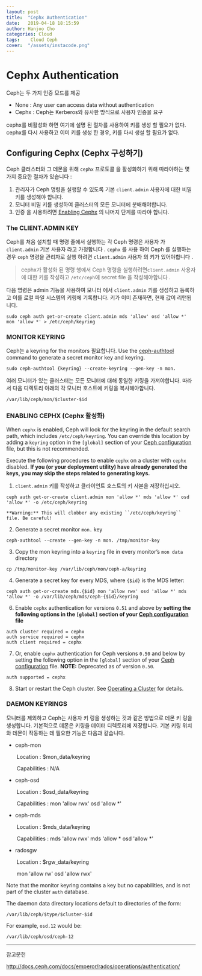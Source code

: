 ```yaml
---
layout: post
title:  "Cephx Authentication"
date:   2019-04-18 18:15:59
author: Hanjoo Cho
categories: Cloud
tags:    Cloud Ceph
cover:  "/assets/instacode.png"
---
```


# Cephx Authentication

Ceph는 두 가지 인증 모드를 제공

- None : Any user can access data without authentication
- Cephx : Ceph는 Kerberos와 유사한 방식으로 사용자 인증을 요구

cephx를 비활성화 하면 여기에 설명 된 절차를 사용하여 키를 생성 할 필요가 없다.
cephx를 다시 사용하고 이미 키를 생성 한 경우, 키를 다시 생설 할 필요가 없다.



## Configuring Cephx (Cephx 구성하기)

Ceph 클러스터와 그 데몬을 위해 `cephx` 프로토콜 을 활성화하기 위해 따라야하는 몇 가지 중요한 절차가 있습니다 :

1. 관리자가 Ceph 명령을 실행할 수 있도록 기본 `client.admin` 사용자에 대한 비밀 키를 생성해야 합니다.
2. 모니터 비밀 키를 생성하여 클러스터의 모든 모니터에 분배해야합니다.
3. 인증 을 사용하려면 [Enabling Cephx](http://docs.ceph.com/docs/emperor/rados/operations/authentication/#enabling-cephx) 의 나머지 단계를 따라야 합니다.



### The CLIENT.ADMIN KEY

Ceph를 처음 설치할 때 명령 줄에서 실행하는 각 Ceph 명령은 사용자 가 `client.admin` 기본 사용자 라고 가정합니다 . `cephx` 를 사용 하여 Ceph 를 실행하는 경우 `ceph` 명령을 관리자로 실행 하려면 `client.admin` 사용자 의 키가 있어야합니다 .

> cephx가 활성화 된 명령 행에서 Ceph 명령을 실행하려면`client.admin` 사용자에 대한 키를 작성하고 `/etc/ceph`에 secret file 을 작성해야합니다 .



다음 명령은 admin 기능을 사용하여 모니터 에서 `client.admin` 키를 생성하고 등록하고 이를 로컬 파일 시스템의 키링에 기록합니다. 키가 이미 존재하면, 현재 값이 리턴됩니다.

~~~
sudo ceph auth get-or-create client.admin mds 'allow' osd 'allow *' mon 'allow *' > /etc/ceph/keyring
~~~



### MONITOR KEYRING

Ceph는 a keyring for the monitors 필요합니다. 
Use the [ceph-authtool](http://docs.ceph.com/docs/emperor/man/8/ceph-authtool) command to generate a secret monitor key and keyring.

```
sudo ceph-authtool {keyring} --create-keyring --gen-key -n mon.
```

여러 모니터가 있는 클러스터는 모든 모니터에 대해 동일한 키링을 가져야합니다. 따라서 다음 디렉토리 아래의 각 모니터 호스트에 키링을 복사해야합니다.

~~~
/var/lib/ceph/mon/$cluster-$id
~~~



### ENABLING CEPHX (Cephx 활성화)

When `cephx` is enabled, Ceph will look for the keyring in the default search path, which includes `/etc/ceph/keyring`. You can override this location by adding a `keyring` option in the `[global]` section of your [Ceph configuration](http://docs.ceph.com/docs/emperor/rados/configuration/ceph-conf) file, but this is not recommended.

Execute the following procedures to enable `cephx` on a cluster with `cephx` disabled. **If you (or your deployment utility) have already generated the keys, you may skip the steps related to generating keys.** 

1. `client.admin` 키를 작성하고 클라이언트 호스트의 키 사본을 저장하십시오.

~~~
ceph auth get-or-create client.admin mon 'allow *' mds 'allow *' osd 'allow *' -o /etc/ceph/keyring

**Warning:** This will clobber any existing ``/etc/ceph/keyring`` file. Be careful!
~~~

2. Generate a secret monitor `mon.` key

```
ceph-authtool --create --gen-key -n mon. /tmp/monitor-key
```

3. Copy the mon keyring into a `keyring` file in every monitor’s `mon data` directory

~~~
cp /tmp/monitor-key /var/lib/ceph/mon/ceph-a/keyring
~~~

4. Generate a secret key for every MDS, where `{$id}` is the MDS letter:

```
ceph auth get-or-create mds.{$id} mon 'allow rwx' osd 'allow *' mds 'allow *' -o /var/lib/ceph/mds/ceph-{$id}/keyring
```

6. Enable `cephx` authentication for versions `0.51` and above by **setting the following options in the `[global]` section of your [Ceph configuration](http://docs.ceph.com/docs/emperor/rados/configuration/ceph-conf) file**

```
auth cluster required = cephx
auth service required = cephx
auth client required = cephx
```

7. Or, enable `cephx` authentication for Ceph versions `0.50` and below by setting the following option in the `[global]` section of your [Ceph configuration](http://docs.ceph.com/docs/emperor/rados/configuration/ceph-conf) file. **NOTE:** Deprecated as of version `0.50`.

```
auth supported = cephx
```

8. Start or restart the Ceph cluster. See [Operating a Cluster](http://docs.ceph.com/docs/emperor/rados/operations/operating) for details.



### DAEMON KEYRINGS

모니터를 제외하고 Ceph는 사용자 키 링을 생성하는 것과 같은 방법으로 데몬 키 링을 생성합니다. 
기본적으로 데몬은 키링을 데이터 디렉토리에 저장합니다. 기본 키링 위치와 데몬이 작동하는 데 필요한 기능은 다음과 같습니다.

- ceph-mon

  ​	Location : $mon_data/keyring

  ​	Capabilities : N/A

- ceph-osd

  ​	Location : $osd_data/keyring

  ​	Capabilities : mon 'allow rwx' osd 'allow *'

- ceph-mds

  ​	Location : $mds_data/keyring

  ​	Capabilities : mds 'allow rwx' mds 'allow * osd 'allow *'

- radosgw

  ​	Location : $rgw_data/keyring

  ​	mon 'allow rw' osd 'allow rwx'



Note that the monitor keyring contains a key but no capabilities, and is not part of the cluster `auth` database.

The daemon data directory locations default to directories of the form:

```
/var/lib/ceph/$type/$cluster-$id
```

For example, `osd.12` would be:

```
/var/lib/ceph/osd/ceph-12
```



---

참고문헌

<http://docs.ceph.com/docs/emperor/rados/operations/authentication/>

